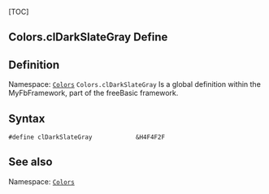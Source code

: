 [TOC]
## Colors.clDarkSlateGray Define

## Definition
Namespace: [`Colors`](Colors.md)
`Colors.clDarkSlateGray` Is a global definition within the MyFbFramework, part of the freeBasic framework.
## Syntax

```freeBasic
#define clDarkSlateGray            &H4F4F2F
```

## See also
Namespace: [`Colors`](Colors.md)
